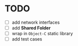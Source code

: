 # TODO

- [ ] add network interfaces  
- [ ] add **Shared Folder**  
- [ ] wrap in `Object-C` static library  
- [ ] add test cases  
